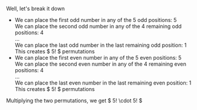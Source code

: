Well, let's break it down

<ul>
<li> We can place the first odd number in any of the 5 odd positions: 5 <br/> 
We can place the second odd number in any of the 4 remaining odd positions: 4 <br/> 
... <br/> 
We can place the last odd number in the last remaining odd position: 1 <br/> 
This creates $ 5! $ permutations
<li> We can place the first even number in any of the 5 even positions: 5 <br/> 
We can place the second even number in any of the 4 remaining even positions: 4 <br/> 
... <br/> 
We can place the last even number in the last remaining even position: 1 <br/> 
This creates $ 5! $ permutations
</ul>
Multiplying the two permutations, we get $ 5! \cdot 5! $
